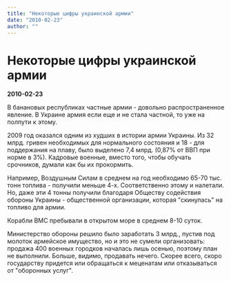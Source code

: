 ```yaml
---
title: "Некоторые цифры украинской армии"
date: "2010-02-23"
author: ""
---
```


# Некоторые цифры украинской армии

**2010-02-23** 

В банановых республиках частные армии - довольно распространенное явление. В Украине армия если еще и не стала частной, то уже на полпути к этому.

2009 год оказался одним из худших в истории армии Украины. Из 32 млрд. гривен необходимых для нормального состояния и 18 - для поддержания на плаву, было выделено 7,4 млрд. (0,87% от ВВП при норме в 3%). Кадровые военные, вместо того, чтобы обучать срочников, думали как бы их прокормить.

Например, Воздушным Силам в среднем на год необходимо 65-70 тыс. тонн топлива - получили меньше 4-х. Соответственно этому и налетали. Но, даже эти 4 тонны получили благодаря Обществу содействия обороны Украины - общественной организации, которая "скинулась" на топливо для армии.

Корабли ВМС пребывали в открытом море в среднем 8-10 суток.

Министерство обороны решило было заработать 3 млрд., пустив под молоток армейское имущество, но и это не сумели организовать: продажа 400 военных городков началась лишь осенью, поэтому план не выполнили. Больше, видимо, продавать нечего. Скорее всего, скоро государству придется или обращаться к меценатам или отказываться от "оборонных услуг".